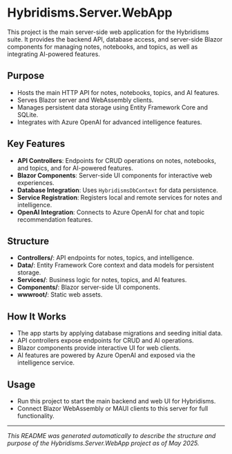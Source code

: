 # Hybridisms.Server.WebApp

This project is the main server-side web application for the Hybridisms suite. It provides the backend API, database access, and server-side Blazor components for managing notes, notebooks, and topics, as well as integrating AI-powered features.

## Purpose
- Hosts the main HTTP API for notes, notebooks, topics, and AI features.
- Serves Blazor server and WebAssembly clients.
- Manages persistent data storage using Entity Framework Core and SQLite.
- Integrates with Azure OpenAI for advanced intelligence features.

## Key Features
- **API Controllers**: Endpoints for CRUD operations on notes, notebooks, and topics, and for AI-powered features.
- **Blazor Components**: Server-side UI components for interactive web experiences.
- **Database Integration**: Uses `HybridismsDbContext` for data persistence.
- **Service Registration**: Registers local and remote services for notes and intelligence.
- **OpenAI Integration**: Connects to Azure OpenAI for chat and topic recommendation features.

## Structure
- **Controllers/**: API endpoints for notes, topics, and intelligence.
- **Data/**: Entity Framework Core context and data models for persistent storage.
- **Services/**: Business logic for notes, topics, and AI features.
- **Components/**: Blazor server-side UI components.
- **wwwroot/**: Static web assets.

## How It Works
- The app starts by applying database migrations and seeding initial data.
- API controllers expose endpoints for CRUD and AI operations.
- Blazor components provide interactive UI for web clients.
- AI features are powered by Azure OpenAI and exposed via the intelligence service.

## Usage
- Run this project to start the main backend and web UI for Hybridisms.
- Connect Blazor WebAssembly or MAUI clients to this server for full functionality.

---
*This README was generated automatically to describe the structure and purpose of the Hybridisms.Server.WebApp project as of May 2025.*
